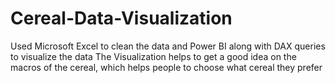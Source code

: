 # Cereal-Data-Visualization

Used Microsoft Excel to clean the data and Power BI along with DAX queries to visualize the data 
The Visualization helps to get a good idea on the macros of the cereal, which helps people to choose what cereal they prefer
